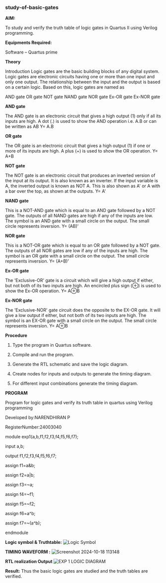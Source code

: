 ### study-of-basic-gates

**AIM:** 

To study and verify the truth table of logic gates in Quartus II using Verilog programming.

**Equipments Required:**

Software – Quartus prime 

**Theory**

Introduction Logic gates are the basic building blocks of any digital system. Logic gates are electronic circuits having one or more than one input and only one output. The relationship between the input and the output is based on a certain logic. Based on this, logic gates are named as

AND gate OR gate NOT gate NAND gate NOR gate Ex-OR gate Ex-NOR gate

**AND gate**

The AND gate is an electronic circuit that gives a high output (1) only if all its inputs are high. A dot (.) is used to show the AND operation i.e. A.B or can be written as AB
Y= A.B

**OR gate** 

The OR gate is an electronic circuit that gives a high output (1) if one or more of its inputs are high. A plus (+) is used to show the OR operation.
Y= A+B

**NOT gate**

The NOT gate is an electronic circuit that produces an inverted version of the input at its output. It is also known as an inverter. If the input variable is A, the inverted output is known as NOT A. This is also shown as A' or A with a bar over the top, as shown at the outputs.
Y= A'

**NAND gate**

This is a NOT-AND gate which is equal to an AND gate followed by a NOT gate. The outputs of all NAND gates are high if any of the inputs are low. The symbol is an AND gate with a small circle on the output. The small circle represents inversion.
Y= (AB)’

**NOR gate**

This is a NOT-OR gate which is equal to an OR gate followed by a NOT gate. The outputs of all NOR gates are low if any of the inputs are high. The symbol is an OR gate with a small circle on the output. The small circle represents inversion.
Y= (A+B)’

**Ex-OR gate**

The 'Exclusive-OR' gate is a circuit which will give a high output if either, but not both of its two inputs are high. An encircled plus sign (⊕) is used to show the Ex-OR operation.
Y= A⊕B

**Ex-NOR gate**

The 'Exclusive-NOR' gate circuit does the opposite to the EX-OR gate. It will give a low output if either, but not both of its two inputs are high. The symbol is an EX-OR gate with a small circle on the output. The small circle represents inversion.
Y= A⊕B

**Procedure** 

1.	Type the program in Quartus software.

2.	Compile and run the program.

3.	Generate the RTL schematic and save the logic diagram.

4.	Create nodes for inputs and outputs to generate the timing diagram.

5.	For different input combinations generate the timing diagram.


**PROGRAM**

Program for logic gates and verify its truth table in quartus using Verilog programming

 Developed by:NARENDHIRAN P
 
 RegisterNumber:24003040
 
 module exp1(a,b,f1,f2,f3,f4,f5,f6,f7);
 
 input a,b;
 
 output f1,f2,f3,f4,f5,f6,f7;
 
 assign f1=a&b;
 
 assign f2=a|b;
 
 assign f3=~a;
 
 assign f4=~f1;
 
 assign f5=~f2;
 
 assign f6=a^b;
 
 assign f7=~(a^b);
 
 endmodule
 
**Logic symbol & Truthtable:**
![Logic Symbol](https://github.com/user-attachments/assets/0d58c292-a3ac-4195-b64e-7e2d3fa75c9a)


**TIMING WAVEFORM :**
![Screenshot 2024-10-18 113148](https://github.com/user-attachments/assets/7792ce63-acf5-4b96-8540-96e8548c0adf)


**RTL realization Output**
![EXP 1 LOGIC DIAGRAM](https://github.com/user-attachments/assets/26322b60-dfcd-47d7-94fb-2d00e30e2969)


**Result:**
Thus the basic logic gates are studied and the truth tables are verified.


